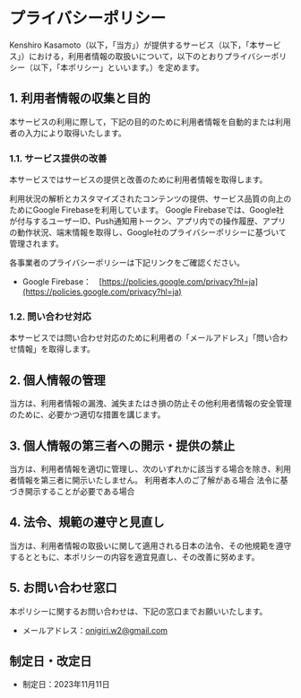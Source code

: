 # プライバシーポリシー

Kenshiro Kasamoto（以下，「当方」）が提供するサービス（以下，「本サービス」）における，利用者情報の取扱いについて，以下のとおりプライバシーポリシー（以下，「本ポリシー」といいます。）を定めます。

## 1. 利用者情報の収集と目的

本サービスの利用に際して，下記の目的のために利用者情報を自動的または利用者の入力により取得いたします。

### 1.1. サービス提供の改善

本サービスではサービスの提供と改善のために利用者情報を取得します。

利用状況の解析とカスタマイズされたコンテンツの提供、サービス品質の向上のためにGoogle Firebaseを利用しています。
Google Firebaseでは、Google社が付与するユーザーID、Push通知用トークン、アプリ内での操作履歴、アプリの動作状況、端末情報を取得し、Google社のプライバシーポリシーに基づいて管理されます。

各事業者のプライバシーポリシーは下記リンクをご確認ください。

- Google Firebase：　[https://policies.google.com/privacy?hl=ja](https://policies.google.com/privacy?hl=ja)

### 1.2. 問い合わせ対応

本サービスでは問い合わせ対応のために利用者の「メールアドレス」「問い合わせ情報」を取得します。

## 2. 個人情報の管理

当方は、利用者情報の漏洩、滅失またはき損の防止その他利用者情報の安全管理のために、必要かつ適切な措置を講じます。

## 3. 個人情報の第三者への開示・提供の禁止

当方は、利用者情報を適切に管理し、次のいずれかに該当する場合を除き、利用者情報を第三者に開示いたしません。
利用者本人のご了解がある場合
法令に基づき開示することが必要である場合

## 4. 法令、規範の遵守と見直し

当方は、利用者情報の取扱いに関して適用される日本の法令、その他規範を遵守するとともに、本ポリシーの内容を適宜見直し、その改善に努めます。

## 5. お問い合わせ窓口

本ポリシーに関するお問い合わせは、下記の窓口までお願いいたします。

- メールアドレス：onigiri.w2@gmail.com

## 制定日・改定日

- 制定日：2023年11月11日
